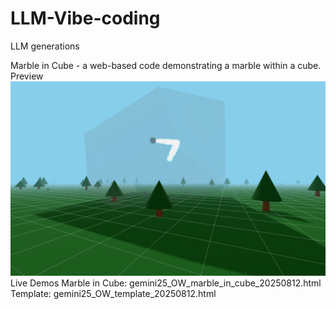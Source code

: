 # LLM-Vibe-coding
LLM generations


Marble in Cube - a web-based code demonstrating a marble within a cube.
Preview
![alt text](gemini25_OW_marble_in_cube_20250812.png)
Live Demos
Marble in Cube: gemini25_OW_marble_in_cube_20250812.html
Template: gemini25_OW_template_20250812.html
